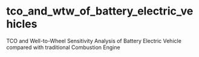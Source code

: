 # tco_and_wtw_of_battery_electric_vehicles
TCO and Well-to-Wheel Sensitivity Analysis of Battery Electric Vehicle compared with traditional Combustion Engine
